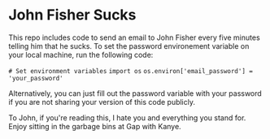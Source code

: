 # John Fisher Sucks

This repo includes code to send an email to John Fisher every five minutes telling him that he sucks. To set the password environement variable on your local machine, run the following code:

`# Set environment variables`
`import os`
`os.environ['email_password'] = 'your_password'`

Alternatively, you can just fill out the password variable with your password if you are not sharing your version of this code publicly.

To John, if you're reading this, I hate you and everything you stand for. Enjoy sitting in the garbage bins at Gap with Kanye.
